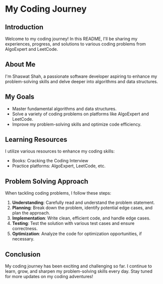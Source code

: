 # My Coding Journey

## Introduction
Welcome to my coding journey! In this README, I'll be sharing my experiences, progress, and solutions to various coding problems from AlgoExpert and LeetCode.

## About Me
I'm Shaswat Shah, a passionate software developer aspiring to enhance my problem-solving skills and delve deeper into algorithms and data structures.

## My Goals
- Master fundamental algorithms and data structures.
- Solve a variety of coding problems on platforms like AlgoExpert and LeetCode.
- Improve my problem-solving skills and optimize code efficiency.

## Learning Resources
I utilize various resources to enhance my coding skills:
- Books: Cracking the Coding Interview
- Practice platforms: AlgoExpert, LeetCode, etc.

## Problem Solving Approach
When tackling coding problems, I follow these steps:
1. **Understanding**: Carefully read and understand the problem statement.
2. **Planning**: Break down the problem, identify potential edge cases, and plan the approach.
3. **Implementation**: Write clean, efficient code, and handle edge cases.
4. **Testing**: Test the solution with various test cases and ensure correctness.
5. **Optimization**: Analyze the code for optimization opportunities, if necessary.

## Conclusion
My coding journey has been exciting and challenging so far. I continue to learn, grow, and sharpen my problem-solving skills every day. Stay tuned for more updates on my coding adventures!
